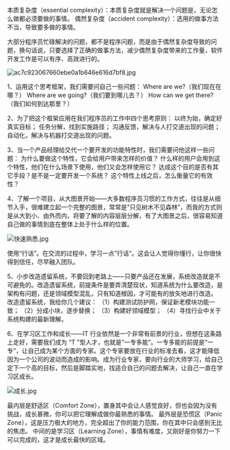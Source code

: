 本质复杂度（essential complexity）：本质复杂度就是解决一个问题是，无论怎么做都必须要做的事情。
偶然复杂度（accident complexity）：选用的做事方法不当，导致要多做的事情。

大部分程序员忙碌解决的问题，都不是程序问题，而是由于偶然复杂度导致的问题，换句话说，只要选择了正确的做事方法，减少偶然复杂度带来的工作量，软件开发工作是可以有序、高效进行的。

![ac7c923067660ebe0a1b646e616d7bf8.jpg](https://upload-images.jianshu.io/upload_images/9025957-b088b3f6f1592cdc.jpg?imageMogr2/auto-orient/strip%7CimageView2/2/w/1240)

1、运用这个思考框架，我们需要问自己一些问题：
        Where are we?（我们现在在哪？）
        Where are we going?（我们要到哪儿去？）
        How can we get there?（我们如何到达那里？）

2、为了把这个框架应用在我们程序员的工作中四个思考原则：
        以终为始，确定好真实目标；
        任务分解，找到实施路径；
        沟通反馈，解决与人打交道出现的问题；
        自动化，解决与机器打交道出现的问题。

3、当一个产品经理给交代一个要开发的功能特性时，我们需要问他这样一些问题：
        为什么要做这个特性，它会给用户带来怎样的价值？
        什么样的用户会用到这个特性，他们在什么场景下使用，他们又会怎样使用它？
        达成这个目的是否有其它手段？是不是一定要开发一个系统？
        这个特性上线之后，怎么衡量它的有效性？

4、了解一个项目，从大图景开始——大多数程序员习惯的工作方式，往往是从细节入手，很难建立起一个完整的图景，常常是“只见树木不见森林”，而我的方式则是从大到小、由外而内，将要了解的内容层层分解，有了大图景之后，很容易知道自己做的事情到底在整体上处于什么样的位置。

![快速熟悉.jpg](https://upload-images.jianshu.io/upload_images/9025957-ead46c7903f22f28.jpg?imageMogr2/auto-orient/strip%7CimageView2/2/w/1240)

使用“行话”。在交流的过程中，学习一点”行话“。这会让人觉得你懂行，让你很快得到信任，尽早融入团队。

5、小步改造遗留系统，不要回到老路上——只要产品还在发展，系统改造就是不可避免的。改造遗留系统，前提条件是要弄清楚现状，知道系统为什么要改造，是架构有问题，还是领域模型混乱，只有知道根因，才可能有的放矢地进行改造。
改造遗留系统，我给你几个建议：
（1）构建测试防护网，保证新老模块功能一致；
（2）分成小块，逐步替换；
（3）构建好领域模型；
（4）寻找行业中关于系统构建的最新理解。

6、在学习区工作和成长——IT 行业依然是一个非常有前景的行业，但想在这条路上走好，需要我们成为 “T ”型人才，也就是“一专多能”。一专多能的前提是“一专”，让自己成为某个方面的专家。这个专家要放在行业的标准去看，这才能降低因为一个公司的波动而造成的影响。成为行业专家，要向行业的大师学习，给自己定下一个高的目标，然后是脚踏实地，找适合自己的问题去解决，让自己一直在学习区成长。

![成长.jpg](https://upload-images.jianshu.io/upload_images/9025957-910f4f6cdad51620.jpg?imageMogr2/auto-orient/strip%7CimageView2/2/w/1240)

最内层是舒适区（Comfort Zone），置身其中会让人感觉良好，但也会因为没有挑战，成长甚微，你可以把它理解成做你最熟悉的事情。
最外层是恐慌区（Panic Zone），这是压力极大的地方，完全超出了你的能力范围，你在其中只会感到无比的焦虑。
中间的是学习区（Learning Zone），事情有难度，又刚好是你努力一下可以完成的，这才是成长最快的区域。
